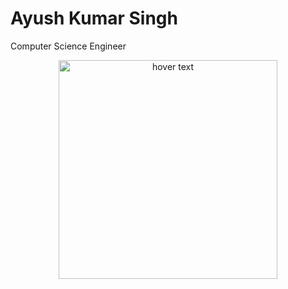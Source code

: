 # Ayush Kumar Singh
Computer Science Engineer
<p align="center">
  <img src="https://storcpdkenticomedia.blob.core.windows.net/media/recipemanagementsystem/media/recipe-media-files/recipes/retail/desktopimages/rainbow-cake600x600_2.jpg?ext=.jpg" width="350" title="hover text">
</p>
